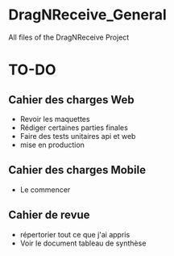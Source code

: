 # DragNReceive_General
 All files of the DragNReceive Project

# TO-DO
## Cahier des charges Web
- Revoir les maquettes
- Rédiger certaines parties finales
- Faire des tests unitaires api et web
- mise en production
## Cahier des charges Mobile
- Le commencer
## Cahier de revue
- répertorier tout ce que j'ai appris
- Voir le document tableau de synthèse
